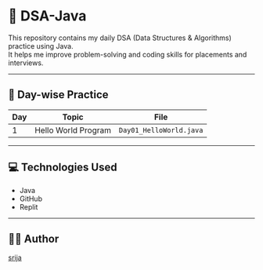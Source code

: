 # 📘 DSA-Java

This repository contains my daily DSA (Data Structures & Algorithms) practice using Java.  
It helps me improve problem-solving and coding skills for placements and interviews.

---

## 📅 Day-wise Practice

| Day | Topic | File |
|-----|--------|------|
| 1 | Hello World Program | `Day01_HelloWorld.java` |

---

## 💻 Technologies Used

- Java
- GitHub
- Replit

---

## 🙋‍♂️ Author

[srija](https://github.com/srija12-hub)

